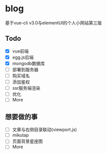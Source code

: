 # blog
基于vue-cli v3.0与elementUI的个人小网站第三版
## Todo
- [x] vue前端
- [x] egg.js后端
- [x] mongodb数据库
- [ ] 部署到服务器
- [ ] 购买域名
- [ ] 添加鉴权
- [ ] ssr服务端渲染
- [ ] 优化
- [ ] More
## 想要做的事
- [ ] 文章与右侧目录联动(viewport.js)
- [ ] mikutap
- [ ] 页面背景星座图
- [ ] More
